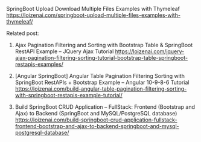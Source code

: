 SpringBoot Upload Download Multiple Files Examples with Thymeleaf
https://loizenai.com/springboot-upload-multiple-files-examples-with-thymeleaf/

Related post:
1. Ajax Pagination Filtering and Sorting with Bootstrap Table & SpringBoot RestAPI Example – JQuery Ajax Tutorial
https://loizenai.com/jquery-ajax-pagination-filtering-sorting-tutorial-bootstrap-table-springboot-restapis-examples/

2. [Angular SpringBoot] Angular Table Pagination Filtering Sorting with SpringBoot RestAPIs + Bootstrap Example – Angular 10-9-8-6 Tutorial
https://loizenai.com/build-angular-table-pagination-filtering-sorting-with-springboot-restapis-example-tutorial/

3. Build SpringBoot CRUD Application – FullStack: Frontend (Bootstrap and Ajax) to Backend (SpringBoot and MySQL/PostgreSQL database)
https://loizenai.com/build-springboot-crud-application-fullstack-frontend-bootstrap-and-ajax-to-backend-springboot-and-mysql-postgresql-database/
